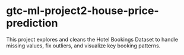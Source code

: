 # gtc-ml-project2-house-price-prediction
This project explores and cleans the Hotel Bookings Dataset to handle missing values, fix outliers, and visualize key booking patterns.
